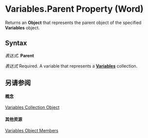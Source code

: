 
# Variables.Parent Property (Word)

Returns an  **Object** that represents the parent object of the specified **Variables** object.


## Syntax

 _表达式_. **Parent**

 _表达式_ Required. A variable that represents a **[Variables](9719d0d4-319d-c710-d243-12a9dee45880.md)** collection.


## 另请参阅


#### 概念


[Variables Collection Object](9719d0d4-319d-c710-d243-12a9dee45880.md)
#### 其他资源


[Variables Object Members](http://msdn.microsoft.com/library/9f25cf3f-32f6-e9c4-3193-2e07c3f5d84c%28Office.15%29.aspx)